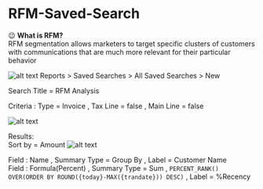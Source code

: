 # RFM-Saved-Search

😉 **What is RFM?** <br>
RFM segmentation allows marketers to target specific clusters of customers with communications that are much more relevant for their particular behavior

![alt text](https://i.imgur.com/p6mmpcg.png)
Reports > Saved Searches > All Saved Searches > New


Search Title = RFM Analysis 

Criteria : Type = Invoice , Tax Line = false , Main Line = false

![alt text](https://i.imgur.com/FdMtYEc.png)

Results: <br>
Sort by = Amount
![alt text](https://i.imgur.com/Nv1JuCC.png)

Field : Name , Summary Type = Group By , Label = Customer Name <br>
Field : Formula(Percent) , Summary Type = Sum , 
`PERCENT_RANK() OVER(ORDER BY ROUND({today}-MAX({trandate})) DESC)`
, Label = %Recency
